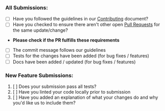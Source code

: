 ### All Submissions:

* [ ] Have you followed the guidelines in our [Contributing]() document?
* [ ] Have you checked to ensure there aren't other open [Pull Requests]() for the same update/change?

<!-- You can erase any parts of this template not applicable to your Pull Request. -->

* **Please check if the PR fulfills these requirements**
- [ ] The commit message follows our guidelines
- [ ] Tests for the changes have been added (for bug fixes / features)
- [ ] Docs have been added / updated (for bug fixes / features)

### New Feature Submissions:

1. [ ] Does your submission pass all tests?
2. [ ] Have you linted your code locally prior to submission
3. [ ] Have you added an explanation of what your changes do and why you'd like us to include them?
